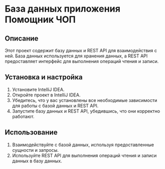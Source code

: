 # База данных приложения Помощник ЧОП

## Описание

Этот проект содержит базу данных и REST API для взаимодействия с ней. База данных используется для хранения данных, а REST API предоставляет интерфейс для выполнения операций чтения и записи.

## Установка и настройка

1. Установите IntelliJ IDEA.
2. Откройте проект в IntelliJ IDEA.
3. Убедитесь, что у вас установлены все необходимые зависимости для работы с базой данных и REST API.
4. Запустите базу данных и REST API, убедившись, что они корректно работают.

## Использование

1. Взаимодействуйте с базой данных, используя предоставленные сущности и запросы.
2. Используйте REST API для выполнения операций чтения и записи данных в базу данных.
